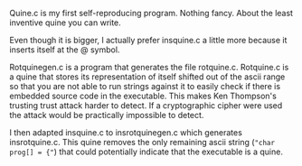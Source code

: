 Quine.c is my first self-reproducing program. Nothing fancy.
About the least inventive quine you can write.

Even though it is bigger, I actually prefer insquine.c a little more
because it inserts itself at the @ symbol.

Rotquinegen.c is a program that generates the
file rotquine.c. Rotquine.c is a quine that stores its
representation of itself shifted out of the ascii range
so that you are not able to run strings against it to
easily check if there is embedded source code in the
executable. This makes Ken Thompson's trusting trust
attack harder to detect. If a cryptographic cipher were
used the attack would be practically impossible to detect.

I then adapted insquine.c to insrotquinegen.c which generates
insrotquine.c. This quine removes the only remaining ascii
string (`"char prog[] = {"`) that could potentially indicate that
the executable is a quine.
